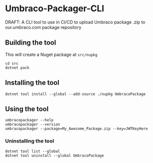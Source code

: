 # Umbraco-Packager-CLI
DRAFT: A CLI tool to use in CI/CD to upload Umbraco package .zip to our.umbraco.com package repository

## Building the tool
This will create a Nuget package at `src/nupkg`
```
cd src
dotnet pack
```

## Installing the tool
```
dotnet tool install --global --add-source ./nupkg UmbracoPackage
```

## Using the tool
```
umbracopackager --help
umbracopackager --version
umbracopackager --package=My_Awesome_Package.zip --key=JWTKeyHere
```

### Uninstalling the tool
```
dotnet tool list --global
dotnet tool uninstall --global UmbracoPackage
```


